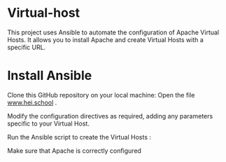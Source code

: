 # Virtual-host
This project uses Ansible to automate the configuration of Apache Virtual Hosts. It allows you to install Apache and create Virtual Hosts with a specific URL.

# Install Ansible
Clone this GitHub repository on your local machine:
Open the file www.hei.school .

Modify the configuration directives as required, adding any parameters specific to your Virtual Host.

Run the Ansible script to create the Virtual Hosts :

Make sure that Apache is correctly configured
